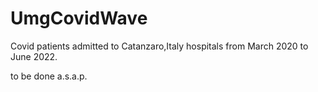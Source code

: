 # UmgCovidWave
Covid patients admitted to Catanzaro,Italy hospitals from March 2020 to June 2022.

to be done a.s.a.p.
